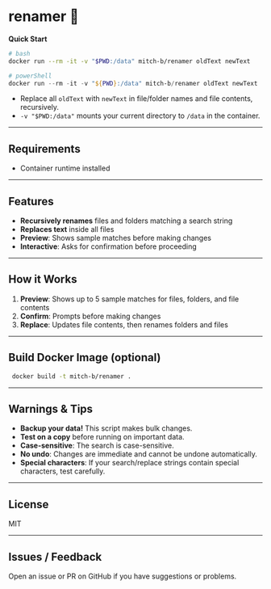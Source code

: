 # renamer 🔀

**Quick Start**

```bash
# bash
docker run --rm -it -v "$PWD:/data" mitch-b/renamer oldText newText
```

```powershell
# powerShell
docker run --rm -it -v "${PWD}:/data" mitch-b/renamer oldText newText
```

- Replace all `oldText` with `newText` in file/folder names and file contents, recursively.
- `-v "$PWD:/data"` mounts your current directory to `/data` in the container.

---

## Requirements
- Container runtime installed

---

## Features
- **Recursively renames** files and folders matching a search string
- **Replaces text** inside all files
- **Preview**: Shows sample matches before making changes
- **Interactive**: Asks for confirmation before proceeding

---

## How it Works
1. **Preview**: Shows up to 5 sample matches for files, folders, and file contents
2. **Confirm**: Prompts before making changes
3. **Replace**: Updates file contents, then renames folders and files

---

## Build Docker Image (optional)

```bash
 docker build -t mitch-b/renamer .
```

---

## Warnings & Tips
- **Backup your data!** This script makes bulk changes.
- **Test on a copy** before running on important data.
- **Case-sensitive**: The search is case-sensitive.
- **No undo**: Changes are immediate and cannot be undone automatically.
- **Special characters**: If your search/replace strings contain special characters, test carefully.

---

## License
MIT

---

## Issues / Feedback
Open an issue or PR on GitHub if you have suggestions or problems.
